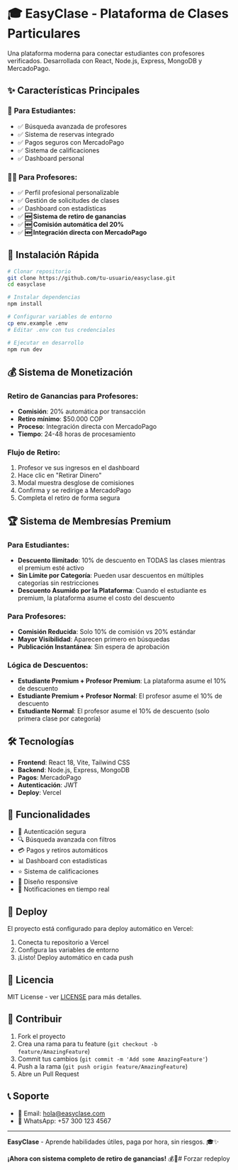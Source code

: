 # 🎓 EasyClase - Plataforma de Clases Particulares

Una plataforma moderna para conectar estudiantes con profesores verificados. Desarrollada con React, Node.js, Express, MongoDB y MercadoPago.

## ✨ Características Principales

### 🎯 **Para Estudiantes:**
- ✅ Búsqueda avanzada de profesores
- ✅ Sistema de reservas integrado
- ✅ Pagos seguros con MercadoPago
- ✅ Sistema de calificaciones
- ✅ Dashboard personal

### 👨‍🏫 **Para Profesores:**
- ✅ Perfil profesional personalizable
- ✅ Gestión de solicitudes de clases
- ✅ Dashboard con estadísticas
- ✅ **🆕 Sistema de retiro de ganancias**
- ✅ **🆕 Comisión automática del 20%**
- ✅ **🆕 Integración directa con MercadoPago**

## 🚀 Instalación Rápida

```bash
# Clonar repositorio
git clone https://github.com/tu-usuario/easyclase.git
cd easyclase

# Instalar dependencias
npm install

# Configurar variables de entorno
cp env.example .env
# Editar .env con tus credenciales

# Ejecutar en desarrollo
npm run dev
```

## 💰 Sistema de Monetización

### **Retiro de Ganancias para Profesores:**
- **Comisión**: 20% automática por transacción
- **Retiro mínimo**: $50.000 COP
- **Proceso**: Integración directa con MercadoPago
- **Tiempo**: 24-48 horas de procesamiento

### **Flujo de Retiro:**
1. Profesor ve sus ingresos en el dashboard
2. Hace clic en "Retirar Dinero"
3. Modal muestra desglose de comisiones
4. Confirma y se redirige a MercadoPago
5. Completa el retiro de forma segura

## 🏆 Sistema de Membresías Premium

### **Para Estudiantes:**
- **Descuento Ilimitado**: 10% de descuento en TODAS las clases mientras el premium esté activo
- **Sin Límite por Categoría**: Pueden usar descuentos en múltiples categorías sin restricciones
- **Descuento Asumido por la Plataforma**: Cuando el estudiante es premium, la plataforma asume el costo del descuento

### **Para Profesores:**
- **Comisión Reducida**: Solo 10% de comisión vs 20% estándar
- **Mayor Visibilidad**: Aparecen primero en búsquedas
- **Publicación Instantánea**: Sin espera de aprobación

### **Lógica de Descuentos:**
- **Estudiante Premium + Profesor Premium**: La plataforma asume el 10% de descuento
- **Estudiante Premium + Profesor Normal**: El profesor asume el 10% de descuento
- **Estudiante Normal**: El profesor asume el 10% de descuento (solo primera clase por categoría)

## 🛠 Tecnologías

- **Frontend**: React 18, Vite, Tailwind CSS
- **Backend**: Node.js, Express, MongoDB
- **Pagos**: MercadoPago
- **Autenticación**: JWT
- **Deploy**: Vercel

## 📱 Funcionalidades

- 🔐 Autenticación segura
- 🔍 Búsqueda avanzada con filtros
- 💳 Pagos y retiros automáticos
- 📊 Dashboard con estadísticas
- ⭐ Sistema de calificaciones
- 📱 Diseño responsive
- 🔔 Notificaciones en tiempo real

## 🚀 Deploy

El proyecto está configurado para deploy automático en Vercel:

1. Conecta tu repositorio a Vercel
2. Configura las variables de entorno
3. ¡Listo! Deploy automático en cada push

## 📄 Licencia

MIT License - ver [LICENSE](LICENSE) para más detalles.

## 🤝 Contribuir

1. Fork el proyecto
2. Crea una rama para tu feature (`git checkout -b feature/AmazingFeature`)
3. Commit tus cambios (`git commit -m 'Add some AmazingFeature'`)
4. Push a la rama (`git push origin feature/AmazingFeature`)
5. Abre un Pull Request

## 📞 Soporte

- 📧 Email: hola@easyclase.com
- 📱 WhatsApp: +57 300 123 4567

---

**EasyClase** - Aprende habilidades útiles, paga por hora, sin riesgos. 🎓✨

**¡Ahora con sistema completo de retiro de ganancias!** 💰🚀# Forzar redeploy
